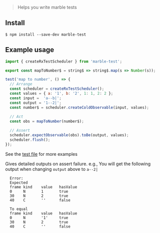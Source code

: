 > Helps you write marble tests


## Install

```
$ npm install --save-dev marble-test
```


## Example usage

```js
import { createRxTestScheduler } from 'marble-test';

export const mapToNumber$ = string$ => string$.map(s => Number(s));

test('map to number', () => {
  // Arrange
  const scheduler = createRxTestScheduler();
  const values = { a: '1', b: '2', 1: 1, 2: 2 };
  const input =  'a--b|';
  const output = '1--2|';
  const number$ = scheduler.createColdObservable(input, values);
  
  // Act
  const obs = mapToNumber(number$);

  // Assert
  scheduler.expectObservable(obs).toBe(output, values);
  scheduler.flush();
});
```
See the [test file](test.ts) for more examples

Gives detailed outputs on assert failure.
e.g., You will get the following output when changing `output` above to `a--2|`

```
  Error:
  Expected
  frame kind    value   hasValue
  0     N       1       true
  30    N       2       true
  40    C       ''      false

  To equal
  frame kind    value   hasValue
  0     N       '1'     true
  30    N       2       true
  40    C       ''      false
``` 
